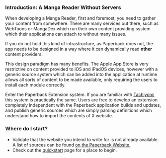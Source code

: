 ### Introduction: A Manga Reader Without Servers

When developing a Manga Reader, first and foremost, you need to gather your content from somewhere. There are many
services out there, such as WebToons or MangaDex which run their own content providing system which their applications
can attach to without many issues.

If you do not hold this kind of infrastructure, as Paperback does not, the app needs to be designed in a way where it
can dynamically read **other** content providers.

This design paradigm has many benefits. The Apple App Store is very restrictive on content provided to iOS and iPadOS devices, however
with a generic source system which can be added into the application at runtime allows all sorts of content to be made
available, only requiring the users to install each module correctly.

Enter the Paperback Extension system. If you are familiar with [Tachiyomi](https://tachiyomi.org) this system is
practically the same. Users are free to develop an extension completely independent with the Paperback application
builds and updates, and publish generic sources which are simply parsing definitions which understand how to import the
contents of X website.

### Where do I start?

* Validate that the website you intend to write for is not already available. A list of sources can be
  found [on the Paperback Website.](../adding-repos.md#known-repositories)
* Check out the [quickstart](cheerio-quickstart.md) page for a place to begin.
